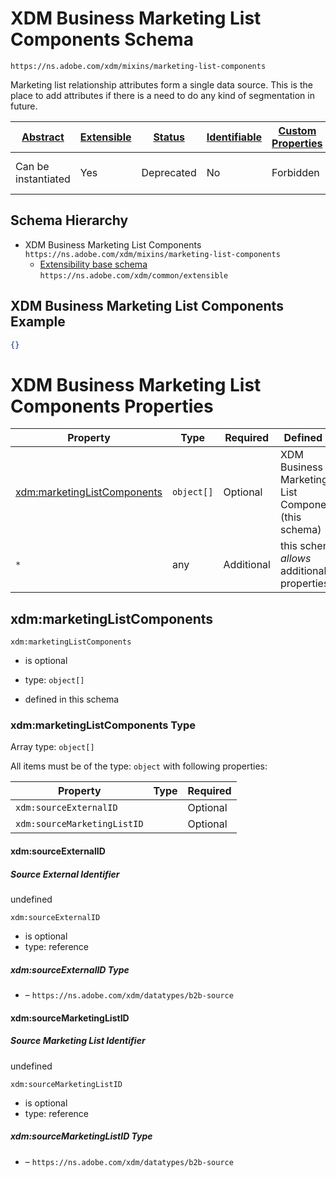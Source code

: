 
# XDM Business Marketing List Components Schema

```
https://ns.adobe.com/xdm/mixins/marketing-list-components
```

Marketing list relationship attributes form a single data source. This is the place to add attributes if there is a need to do any kind of segmentation in future.

| [Abstract](../../../abstract.md) | [Extensible](../../../extensions.md) | [Status](../../../status.md) | [Identifiable](../../../id.md) | [Custom Properties](../../../extensions.md) | [Additional Properties](../../../extensions.md) | Defined In |
|----------------------------------|--------------------------------------|------------------------------|--------------------------------|---------------------------------------------|-------------------------------------------------|------------|
| Can be instantiated | Yes | Deprecated | No | Forbidden | Permitted | [fieldgroups/marketing-list/marketing-list-components.schema.json](fieldgroups/marketing-list/marketing-list-components.schema.json) |
## Schema Hierarchy

* XDM Business Marketing List Components `https://ns.adobe.com/xdm/mixins/marketing-list-components`
  * [Extensibility base schema](../../datatypes/extensible.schema.md) `https://ns.adobe.com/xdm/common/extensible`


## XDM Business Marketing List Components Example
```json
{}
```

# XDM Business Marketing List Components Properties

| Property | Type | Required | Defined by |
|----------|------|----------|------------|
| [xdm:marketingListComponents](#xdmmarketinglistcomponents) | `object[]` | Optional | XDM Business Marketing List Components (this schema) |
| `*` | any | Additional | this schema *allows* additional properties |

## xdm:marketingListComponents


`xdm:marketingListComponents`
* is optional
* type: `object[]`

* defined in this schema

### xdm:marketingListComponents Type


Array type: `object[]`

All items must be of the type:
`object` with following properties:


| Property | Type | Required |
|----------|------|----------|
| `xdm:sourceExternalID`|  | Optional |
| `xdm:sourceMarketingListID`|  | Optional |



#### xdm:sourceExternalID
##### Source External Identifier

undefined

`xdm:sourceExternalID`
* is optional
* type: reference

##### xdm:sourceExternalID Type


* []() – `https://ns.adobe.com/xdm/datatypes/b2b-source`







#### xdm:sourceMarketingListID
##### Source Marketing List Identifier

undefined

`xdm:sourceMarketingListID`
* is optional
* type: reference

##### xdm:sourceMarketingListID Type


* []() – `https://ns.adobe.com/xdm/datatypes/b2b-source`











